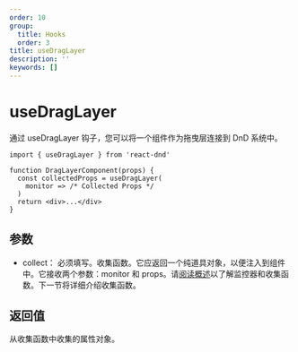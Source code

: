 ```yaml
---
order: 10
group:
  title: Hooks
  order: 3
title: useDragLayer
description: ''
keywords: []
---
```


# useDragLayer

通过 useDragLayer 钩子，您可以将一个组件作为拖曳层连接到 DnD 系统中。

```tsx | pure
import { useDragLayer } from 'react-dnd'

function DragLayerComponent(props) {
  const collectedProps = useDragLayer(
    monitor => /* Collected Props */
  )
  return <div>...</div>
}
```

## 参数

* collect： 必须填写。收集函数。它应返回一个纯道具对象，以便注入到组件中。它接收两个参数：monitor 和 props。请[阅读概述](/guides)以了解监控器和收集函数。下一节将详细介绍收集函数。

## 返回值

从收集函数中收集的属性对象。
